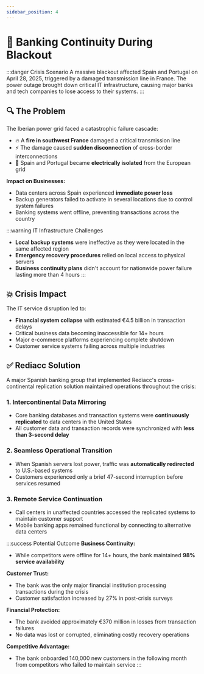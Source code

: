 ```yaml
---
sidebar_position: 4
---
```


# 🏦 Banking Continuity During Blackout

:::danger Crisis Scenario
A massive blackout affected Spain and Portugal on April 28, 2025, triggered by a damaged transmission line in France. The power outage brought down critical IT infrastructure, causing major banks and tech companies to lose access to their systems.
:::

## 🔍 The Problem

The Iberian power grid faced a catastrophic failure cascade:

* 🔥 A **fire in southwest France** damaged a critical transmission line
* ⚡ The damage caused **sudden disconnection** of cross-border interconnections
* 🔄 Spain and Portugal became **electrically isolated** from the European grid

**Impact on Businesses:**
* Data centers across Spain experienced **immediate power loss**
* Backup generators failed to activate in several locations due to control system failures
* Banking systems went offline, preventing transactions across the country

:::warning IT Infrastructure Challenges
* **Local backup systems** were ineffective as they were located in the same affected region
* **Emergency recovery procedures** relied on local access to physical servers
* **Business continuity plans** didn't account for nationwide power failure lasting more than 4 hours
:::

## 💥 Crisis Impact

The IT service disruption led to:
* **Financial system collapse** with estimated €4.5 billion in transaction delays
* Critical business data becoming inaccessible for 14+ hours
* Major e-commerce platforms experiencing complete shutdown
* Customer service systems failing across multiple industries

## ✅ Rediacc Solution

A major Spanish banking group that implemented Rediacc's cross-continental replication solution maintained operations throughout the crisis:

### 1. **Intercontinental Data Mirroring**
* Core banking databases and transaction systems were **continuously replicated** to data centers in the United States
* All customer data and transaction records were synchronized with **less than 3-second delay**

### 2. **Seamless Operational Transition**
* When Spanish servers lost power, traffic was **automatically redirected** to U.S.-based systems
* Customers experienced only a brief 47-second interruption before services resumed

### 3. **Remote Service Continuation**
* Call centers in unaffected countries accessed the replicated systems to maintain customer support
* Mobile banking apps remained functional by connecting to alternative data centers

:::success Potential Outcome
**Business Continuity:**
* While competitors were offline for 14+ hours, the bank maintained **98% service availability**

**Customer Trust:**
* The bank was the only major financial institution processing transactions during the crisis
* Customer satisfaction increased by 27% in post-crisis surveys

**Financial Protection:**
* The bank avoided approximately €370 million in losses from transaction failures
* No data was lost or corrupted, eliminating costly recovery operations

**Competitive Advantage:**
* The bank onboarded 140,000 new customers in the following month from competitors who failed to maintain service
::: 